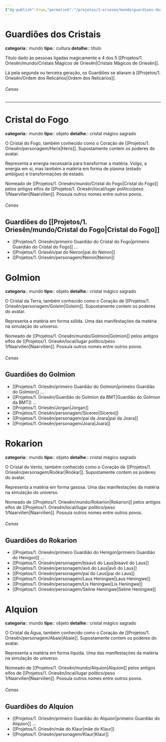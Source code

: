 ```yaml
---
{"dg-publish":true,"permalink":"/projetos/1-oriesen/mundo/guardioes-dos-cristais/","dgHomeLink":true,"dgPassFrontmatter":false}
---
```



# Guardiões dos Cristais
**categoria**:: mundo
**tipo**:: cultura
**detalhe**:: título

Título dado às pessoas ligadas magicamente a 4 dos 5 [[Projetos/1. Oriesên/mundo/Cristais Mágicos de Oriesên|Cristais Mágicos de Oriesên]].

Lá pela segunda ou terceira geração, os Guardiões se aliaram à [[Projetos/1. Oriesên/Ordem dos Relicários|Ordem dos Relicários]].

###### Cenas


---

<div class="transclusion internal-embed is-loaded"><div class="markdown-embed">

<div class="markdown-embed-title">



</div>



# Cristal do Fogo
**categoria**:: mundo
**tipo**:: objeto
**detalhe**:: cristal mágico sagrado

O Cristal do Fogo, também conhecido como o Coração de [[Projetos/1. Oriesên/personagem/Heris|Heris]]. Supostamente contem os poderes do avatar.

Representa a energia necessária para transformar a matéria. Vulgo, a energia em si, mas também a matéria em forma de plasma (estado ambíguo) e transformações de estado.

Nomeado de [[Projetos/1. Oriesên/mundo/Cristal do Fogo|Cristal do Fogo]] pelos antigos elfos de [[Projetos/1. Oriesên/local/lugar político/peso 1/Naarvilien|Naarvilien]]. Possuía outros nomes entre outros povos.

###### Cenas



## Guardiões do [[Projetos/1. Oriesên/mundo/Cristal do Fogo|Cristal do Fogo]]
- [[Projetos/1. Oriesên/primeiro Guardião do Cristal do Fogo|primeiro Guardião do Cristal do Fogo]]
...
- [[Projetos/1. Oriesên/pai do Neiron|pai do Neiron]]
- [[Projetos/1. Oriesên/personagem/Neiron|Neiron]]

</div></div>



<div class="transclusion internal-embed is-loaded"><div class="markdown-embed">

<div class="markdown-embed-title">



</div>



# Golmion
**categoria**:: mundo
**tipo**:: objeto
**detalhe**:: cristal mágico sagrado

O Cristal da Terra, também conhecido como o Coração de [[Projetos/1. Oriesên/personagem/Goleim|Goleim]]. Supostamente contem os poderes do avatar.

Representa a matéria em forma sólida. Uma das manifestações da matéria na simulação do universo.

Nomeado de [[Projetos/1. Oriesên/mundo/Golmion|Golmion]] pelos antigos elfos de [[Projetos/1. Oriesên/local/lugar político/peso 1/Naarvilien|Naarvilien]]. Possuía outros nomes entre outros povos.

###### Cenas


## Guardiões do Golmion
- [[Projetos/1. Oriesên/primeiro Guardião do Golmion|primeiro Guardião do Golmion]]
...
- [[Projetos/1. Oriesên/Guardião do Golmion da BMT|Guardião do Golmion da BMT]]
...
- [[Projetos/1. Oriesên/Jorgan|Jorgan]]
- [[Projetos/1. Oriesên/personagem/Sícereo|Sícereo]]
- [[Projetos/1. Oriesên/personagem/pai da Joara|pai da Joara]]
- [[Projetos/1. Oriesên/personagem/Joara|Joara]]

</div></div>



<div class="transclusion internal-embed is-loaded"><div class="markdown-embed">

<div class="markdown-embed-title">



</div>



# Rokarion
**categoria**:: mundo
**tipo**:: objeto
**detalhe**:: cristal mágico sagrado

O Cristal do Vento, também conhecido como o Coração de [[Projetos/1. Oriesên/personagem/Roókar|Roókar]]. Supostamente contem os poderes do avatar.

Representa a matéria em forma gasosa. Uma das manifestações da matéria na simulação do universo.

Nomeado de [[Projetos/1. Oriesên/mundo/Rokarion|Rokarion]] pelos antigos elfos de [[Projetos/1. Oriesên/local/lugar político/peso 1/Naarvilien|Naarvilien]]. Possuía outros nomes entre outros povos.

###### Cenas



## Guardiões do Rokarion
- [[Projetos/1. Oriesên/primeiro Guardião do Henigon|primeiro Guardião do Henigon]]
...
- [[Projetos/1. Oriesên/personagem/bisavô do Laus|bisavô do Laus]]
- [[Projetos/1. Oriesên/personagem/avô do Laus|avô do Laus]]
- [[Projetos/1. Oriesên/personagem/pai do Laus|pai do Laus]]
- [[Projetos/1. Oriesên/personagem/Laus Heningwe|Laus Heningwe]]
- [[Projetos/1. Oriesên/personagem/Lis Heningwe|Lis Heningwe]]
- [[Projetos/1. Oriesên/personagem/Seline Heningwe|Seline Heningwe]]

</div></div>



<div class="transclusion internal-embed is-loaded"><div class="markdown-embed">

<div class="markdown-embed-title">



</div>



# Alquion
**categoria**:: mundo
**tipo**:: objeto
**detalhe**:: cristal mágico sagrado

O Cristal da Água, também conhecido como o Coração de [[Projetos/1. Oriesên/personagem/Abaie|Abaie]]. Supostamente contem os poderes do avatar.

Representa a matéria em forma líquida. Uma das manifestações da matéria na simulação do universo.

Nomeado de [[Projetos/1. Oriesên/mundo/Alquion|Alquion]] pelos antigos elfos de [[Projetos/1. Oriesên/local/lugar político/peso 1/Naarvilien|Naarvilien]]. Possuía outros nomes entre outros povos.

###### Cenas



## Guardiões do Alquion
- [[Projetos/1. Oriesên/primeiro Guardião do Alquion|primeiro Guardião do Alquion]]
...
- [[Projetos/1. Oriesên/mãe do Klaur|mãe do Klaur]]
- [[Projetos/1. Oriesên/personagem/Klaur|Klaur]]

</div></div>
